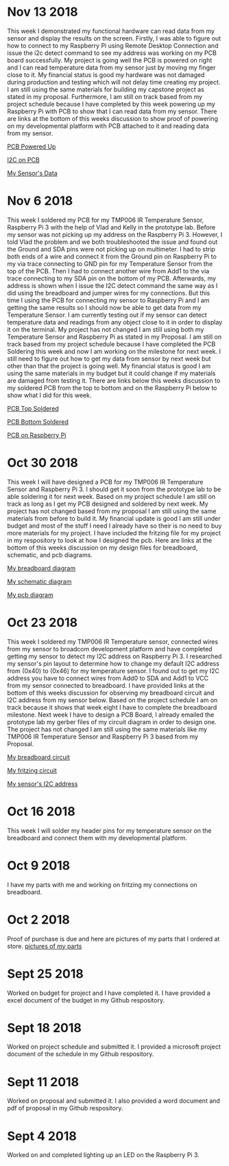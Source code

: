 # Nov 13 2018
This week I demonstrated my functional hardware can read data from my sensor and display the results on the screen. Firstly, I was able to figure out how to connect to my Raspberry Pi using Remote Desktop Connection and issue the i2c detect command to see my address was working on my PCB board successfully. My project is going well the PCB is powered on right and I can read temperature data from my sensor just by moving my finger close to it. My financial status is good my hardware was not damaged during production and testing which will not delay time creating my project. I am still using the same materials for building my capstone project as stated in my proposal. Furthermore, I am still on track based from my project schedule because I have completed by this week powering up my Raspberry Pi with PCB to show that I can read data from my sensor. There are links at the bottom of this weeks discussion to show proof of powering on my developmental platform with PCB attached to it and reading data from my sensor.

[PCB Powered Up](https://raw.githubusercontent.com/n01103934/Thermometer/master/images/PCB_PowerUp.png)

[I2C on PCB](https://raw.githubusercontent.com/n01103934/Thermometer/master/images/I2C_PCB.PNG)

[My Sensor's Data](https://raw.githubusercontent.com/n01103934/Thermometer/master/images/TempDataCapture.PNG)




# Nov 6 2018
This week I soldered my PCB for my TMP006 IR Temperature Sensor, Raspberry Pi 3 with the help of Vlad and Kelly in the prototype lab. Before my sensor was not picking up my address on the Raspberry Pi 3. However, I told Vlad the problem and we both troubleshooted the issue and found out the Ground and SDA pins were not picking up on multimeter. I had to strip both ends of a wire and connect it from the Ground pin on Raspberry Pi to my via trace connecting to GND pin for my Temperature Sensor from the top of the PCB. Then I had to connect another wire from Add1 to the via trace connecting to my SDA pin on the bottom of my PCB. Afterwards, my address is shown when I issue the I2C detect command the same way as I did using the breadboard and jumper wires for my connections. But this time I using the PCB for connecting my sensor to Raspberry Pi and I am getting the same results so I should now be able to get data from my Temperature Sensor. I am currently testing out if my sensor can detect temperature data and readings from any object close to it in order to display it on the terminal. My project has not changed I am still using both my Temperature Sensor and Raspberry Pi as stated in my Proposal. I am still on track based from my project schedule because I have completed the PCB Soldering this week and now I am working on the milestone for next week. I still need to figure out how to get my data from sensor by next week but other than that the project is going well. My financial status is good I am using the same materials in my budget but it could change if my materials are damaged from testing it. There are links below this weeks discussion to my soldered PCB from the top to bottom and on the Raspberry Pi below to show what I did for this week.

[PCB Top Soldered](https://raw.githubusercontent.com/n01103934/Thermometer/master/images/PCBTop.jpg)

[PCB Bottom Soldered](https://raw.githubusercontent.com/n01103934/Thermometer/master/images/PCBBottom.jpg)

[PCB on Raspberry Pi](https://raw.githubusercontent.com/n01103934/Thermometer/master/images/PCBPi.jpg)

# Oct 30 2018
This week I will have designed a PCB for my TMP006 IR Temperature Sensor and Raspberry Pi 3. I should get it soon from the prototype lab to be able soldering it for next week. Based on my project schedule I am still on track as long as I get my PCB designed and soldered by next week. My project has not changed based from my proposal I am still using the same materials from before to build it. My financial update is good I am still under budget and most of the stuff I need I already have so their is no need to buy more materials for my project. I have included the fritzing file for my project in my respository to look at how I designed the pcb. Here are links at the bottom of this weeks discussion on my design files for breadboard, schematic, and pcb diagrams.

[My breadboard diagram](https://raw.githubusercontent.com/n01103934/Thermometer/master/images/Thermometer%20Circuit%20Diagram_bb.png)

[My schematic diagram](https://raw.githubusercontent.com/n01103934/Thermometer/master/images/Thermometer%20Circuit%20Diagram_schem.png)

[My pcb diagram](https://raw.githubusercontent.com/n01103934/Thermometer/master/images/Thermometer%20Circuit%20Diagram_pcb.png)

# Oct 23 2018
This week I soldered my TMP006 IR Temperature sensor, connected wires from my sensor to broadcom development platform and have completed getting my sensor to detect my I2C address on Raspberry Pi 3. I researched my sensor's pin layout to determine how to change my default I2C address from (0x40) to (0x46) for my temperature sensor. I found out to get my I2C address you have to connect wires from Add0 to SDA and Add1 to VCC from my sensor connected to breadboard. I have provided links at the bottom of this weeks discussion for observing my breadboard circuit and I2C address from my sensor below.  Based on the project schedule I am on track because it shows that week eight I have to complete the breadboard milestone. Next week I have to design a PCB Board, I already emailed the prototype lab my gerber files of my circuit diagram in order to design one. The project has not changed I am still using the same materials like my TMP006 IR Temperature Sensor and Raspberry Pi 3 based from my Proposal.

[My breadboard circuit](https://raw.githubusercontent.com/n01103934/Thermometer/master/images/breadboard_circuit_diagram.png)

[My fritzing circuit](https://raw.githubusercontent.com/n01103934/Thermometer/master/images/Thermometer%20Circuit%20Diagram_bb.png)

[My sensor's I2C address](https://raw.githubusercontent.com/n01103934/Thermometer/master/images/I2CAddress.PNG)

# Oct 16 2018 
This week I will solder my header pins for my temperature sensor on the breadboard and connect them with my developmental platform.

# Oct 9 2018
I have my parts with me and working on fritzing my connections on breadboard.

# Oct 2 2018
Proof of purchase is due and here are pictures of my parts that I ordered at store.
[pictures of my parts](https://raw.githubusercontent.com/n01103934/Thermometer/master/images/parts.png)

# Sept 25 2018
Worked on budget for project and I have completed it. I have provided a excel document of the budget in my Github respository.

# Sept 18 2018
Worked on project schedule and submitted it. I provided a microsoft project document of the schedule in my Github respository.

# Sept 11 2018
Worked on proposal and submitted it. I also provided a word document and pdf of proposal in my Github respository.

# Sept 4 2018
Worked on and completed lighting up an LED on the Raspberry Pi 3. 
